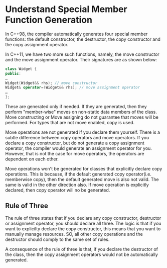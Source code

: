 # Understand Special Member Function Generation

In C++98, the compiler automatically generates four special member functions: the default constructor, the destructor, the copy constructor
and the copy assignment operator.

In C++11, we have two more such functions, namely, the move constructor and the move assignment operator. Their signatures are as 
shown below:

```c++
class Widget {
public:
…
Widget(Widget&& rhs); // move constructor
Widget& operator=(Widget&& rhs); // move assignment operator
…
};
```

These are generated only if needed. If they are generated, then they perform "member-wise" moves on non-static data members of the class. 
Move constructing or Move assigning do not guarantee that moves will be performed. For types that are not move enabled, copy is used.

Move operations are not generated if you declare them yourself. There is a subtle difference between copy operators and move operators.
If you declare a copy constructor, but do not generate a copy assignment operator, the compiler would generate an assignment operator for 
you. However, that is not the case for move operators, the operators are dependent on each other.

Move operations won't be generated for classes that explicitly declare copy operations. This is because, if the default generated copy
operator(i.e. memberwise copy), then the default generated move is also not valid. The same is valid in the other direction also.
If move operation is explicitly declared, then copy operator will no be generated.


## Rule of Three

The rule of three states that if you declare any copy constructor, destructor or assignment operator, you should declare all three.
The logic is that if you want to explicilty declare the copy constructor, this means that you want to manually manage resources.
SO, all other copy operations and the destructor should comply to the same set of rules.

A consequence of the rule of three is that, if you declare the destructor of the class, then the copy assignment operators would not be
automatically generated.





